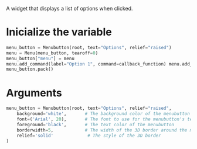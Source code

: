 A widget that displays a list of options when clicked.
# Inicialize the variable
```python
menu_button = Menubutton(root, text="Options", relief="raised") 
menu = Menu(menu_button, tearoff=0)
menu_button["menu"] = menu 
menu.add_command(label="Option 1", command=callback_function) menu.add_command(label="Option 2", command=callback_function) 
menu_button.pack()
```

# Arguments
```python
menu_button = Menubutton(root, text="Options", relief="raised",
    background='white',       # The background color of the menubutton
    font=('Arial', 20),       # The font to use for the menubutton's text
    foreground='black',       # The text color of the menubutton
    borderwidth=5,            # The width of the 3D border around the menubutton
    relief='solid'             # The style of the 3D border
)
```

